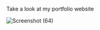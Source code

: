 Take a look at my portfolio website

![Screenshot (64)](https://github.com/shivani3009/Portfolio-website/assets/101388584/82361506-4a14-42ed-8e8c-e6eac6c318a2)

